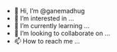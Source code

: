 - 👋 Hi, I’m @ganemadhug
- 👀 I’m interested in ...
- 🌱 I’m currently learning ...
- 💞️ I’m looking to collaborate on ...
- 📫 How to reach me ...

<!---
ganemadhug/ganemadhug is a ✨ special ✨ repository because its `README.md` (this file) appears on your GitHub profile.
You can click the Preview link to take a look at your changes.
--->
